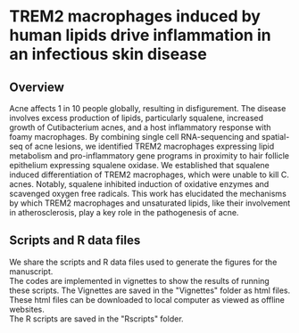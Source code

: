 # TREM2 macrophages induced by human lipids drive inflammation in an infectious skin disease

## Overview
Acne affects 1 in 10 people globally, resulting in disfigurement. The disease involves excess production of lipids, particularly squalene, increased growth of Cutibacterium acnes, and a host inflammatory response with foamy macrophages. By combining single cell RNA-sequencing and spatial-seq of acne lesions, we identified TREM2 macrophages expressing lipid metabolism and pro-inflammatory gene programs in proximity to hair follicle epithelium expressing squalene oxidase. We established that squalene induced differentiation of TREM2 macrophages, which were unable to kill C. acnes. Notably, squalene inhibited induction of oxidative enzymes and scavenged oxygen free radicals. This work has elucidated the mechanisms by which TREM2 macrophages and unsaturated lipids, like their involvement in atherosclerosis, play a key role in the pathogenesis of acne.  

## Scripts and R data files
We share the scripts and R data files used to generate the figures for the manuscript. <br/>
The codes are implemented in vignettes to show the results of running these scripts. The Vignettes are saved in the "Vignettes" folder as html files. These html files can be downloaded to local computer as viewed as offline websites. <br/>
The R scripts are saved in the "Rscripts" folder. 


